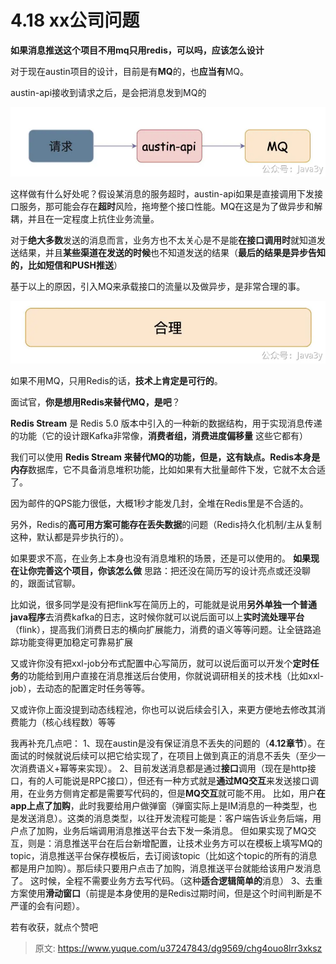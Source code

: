 # 4.18 xx公司问题

**如果消息推送这个项目不用mq只用redis，可以吗，应该怎么设计**

对于现在austin项目的设计，目前是有**MQ**的，也**应当有**MQ。

austin-api接收到请求之后，是会把消息发到MQ的

![1649401615540-4cfc271e-d636-4555-9130-4d3d95a8730f.jpeg](./img/CDgAt8xPvi68Kn_0/1649401615540-4cfc271e-d636-4555-9130-4d3d95a8730f-454538.webp)

这样做有什么好处呢？假设某消息的服务超时，austin-api如果是直接调用下发接口服务，那可能会存在**超时**风险，拖垮整个接口性能。MQ在这是为了做异步和解耦，并且在一定程度上抗住业务流量。

对于**绝大多数**发送的消息而言，业务方也不太关心是不是能**在接口调用时**就知道发送结果，并且**某些渠道在发送的时候**也不知道发送的结果（**最后的结果是异步告知的，比如短信和PUSH推送**）

基于以上的原因，引入MQ来承载接口的流量以及做异步，是非常合理的事。

![1649401615542-03d92da3-e223-44af-92e4-dd4439706663.jpeg](./img/CDgAt8xPvi68Kn_0/1649401615542-03d92da3-e223-44af-92e4-dd4439706663-395158.webp)

如果不用MQ，只用Redis的话，**技术上肯定是可行的**。

面试官，**你是想用Redis来替代MQ，是吧**？

**Redis Stream** 是 Redis 5.0 版本中引入的一种新的数据结构，用于实现消息传递的功能（它的设计跟Kafka非常像，**消费者组，消费进度偏移量** 这些它都有）

我们可以使用 **Redis Stream **来替代MQ的功能，但是，这有缺点。Redis本身是**内存**数据库，它不具备消息堆积功能，比如如果有大批量邮件下发，它就不太合适了。

因为邮件的QPS能力很低，大概1秒才能发几封，全堆在Redis里是不合适的。

另外，Redis的**高可用方案可能存在丢失数据**的问题（Redis持久化机制/主从复制 这种，默认都是异步执行的）。

如果要求不高，在业务上本身也没有消息堆积的场景，还是可以使用的。
**如果现在让你完善这个项目，你该怎么做**
思路：把还没在简历写的设计亮点或还没聊的，跟面试官聊。

比如说，很多同学是没有把flink写在简历上的，可能就是说用**另外单独一个普通java程序**去消费kafka的日志，这时候你就可以说后面可以上**实时流处理平台**（flink），提高我们消费日志的横向扩展能力，消费的语义等等问题。让全链路追踪功能变得更加稳定可靠易扩展

又或许你没有把xxl-job分布式配置中心写简历，就可以说后面可以开发个**定时任务**的功能给到用户直接在消息推送后台使用，你就说调研相关的技术栈（比如xxl-job），去动态的配置定时任务等等。

又或许你上面没提到动态线程池，你也可以说后续会引入，来更方便地去修改其消费能力（核心线程数）等等

我再补充几点吧：
1、现在austin是没有保证消息不丢失的问题的（**4.12章节**）。在面试的时候就说后续可以把它给实现了，在项目上做到真正的消息不丢失（至少一次消费语义+幂等来实现）。
2、目前发送消息都是通过**接口**调用（现在是http接口，有的人可能说是RPC接口），但还有一种方式就是**通过MQ交互**来发送接口调用，在业务方侧肯定都是需要写代码的，但是**MQ交互**就可能不用。
比如，用户**在app上点了加购**，此时我要给用户做弹窗（弹窗实际上是IM消息的一种类型，也是发送消息）。这类的消息类型，以往开发流程可能是：客户端告诉业务后端，用户点了加购，业务后端调用消息推送平台去下发一条消息。
但如果实现了MQ交互，则是：消息推送平台在后台新增配置，让技术业务方可以在模板上填写MQ的topic，消息推送平台保存模板后，去订阅该topic（比如这个topic的所有的消息都是用户加购）。那后续只要用户点击了加购，消息推送平台就能给该用户发消息了。
这时候，全程不需要业务方去写代码。（这种**适合逻辑简单的**消息）
3、去重方案使用**滑动窗口**（前提是本身使用的是Redis过期时间，但是这个时间判断是不严谨的会有问题）。

若有收获，就点个赞吧

 


> 原文: <https://www.yuque.com/u37247843/dg9569/chg4ouo8lrr3xksz>